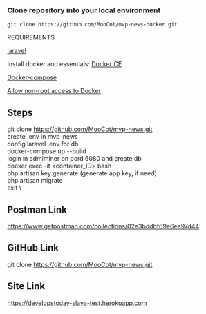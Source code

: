 ### Clone repository into your local environment

~~~
git clone https://github.com/MooCot/mvp-news-docker.git
~~~

REQUIREMENTS

[laravel](https://laravel.com/docs/8.x/installation)

Install docker and essentials:
[Docker CE](https://docs.docker.com/engine/installation/linux/docker-ce/ubuntu/)

[Docker-compose](https://docs.docker.com/compose/install/#install-compose)

[Allow non-root access to Docker](https://docs.docker.com/engine/installation/linux/linux-postinstall/#manage-docker-as-a-non-root-user)

Steps
-------------------------------------
git clone https://github.com/MooCot/mvp-news.git \
create .env in mvp-news \
config laravel .env for db \
docker-compose up --build \
login in admiminer on pord 6080 and create db \
docker exec -it <container_ID> bash \
php artisan key:generate (generate app key, if need) \
php artisan migrate \
exit \

Postman Link
-------------------------------------
https://www.getpostman.com/collections/02e3bddbf69e6ee97d44

GitHub Link
-------------------------------------
git clone https://github.com/MooCot/mvp-news.git

Site Link
-------------------------------------
https://developstoday-slava-test.herokuapp.com